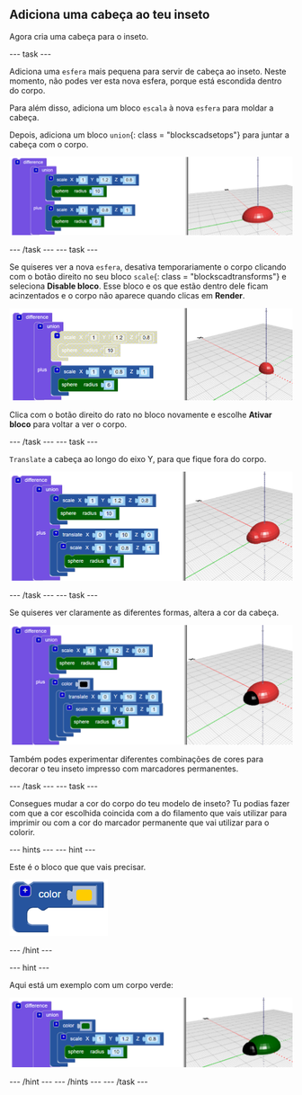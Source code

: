 ## Adiciona uma cabeça ao teu inseto

Agora cria uma cabeça para o inseto.

--- task ---

Adiciona uma `esfera` mais pequena para servir de cabeça ao inseto. Neste momento, não podes ver esta nova esfera, porque está escondida dentro do corpo.

Para além disso, adiciona um bloco `escala` à nova `esfera` para moldar a cabeça.

Depois, adiciona um bloco `union`{: class = "blockscadsetops"} para juntar a cabeça com o corpo.

![captura de ecrã](images/bug-head-hidden.png)

--- /task --- --- task ---

Se quiseres ver a nova `esfera`, desativa temporariamente o corpo clicando com o botão direito no seu bloco `scale`{: class = "blockscadtransforms"} e seleciona **Disable bloco**. Esse bloco e os que estão dentro dele ficam acinzentados e o corpo não aparece quando clicas em **Render**.

![captura de ecrã](images/bug-disable.png)

Clica com o botão direito do rato no bloco novamente e escolhe **Ativar bloco** para voltar a ver o corpo.

--- /task --- --- task ---

`Translate` a cabeça ao longo do eixo Y, para que fique fora do corpo.

  ![captura de ecrã](images/bug-head.png)

--- /task --- --- task ---

Se quiseres ver claramente as diferentes formas, altera a cor da cabeça.

![captura de ecrã](images/bug-head-black.png)

Também podes experimentar diferentes combinações de cores para decorar o teu inseto impresso com marcadores permanentes.

--- /task --- --- task ---

Consegues mudar a cor do corpo do teu modelo de inseto? Tu podias fazer com que a cor escolhida coincida com a do filamento que vais utilizar para imprimir ou com a cor do marcador permanente que vai utilizar para o colorir.

--- hints --- --- hint ---

Este é o bloco que que vais precisar.

![captura de ecrã](images/bug-colour-block.png)

--- /hint ---

--- hint ---

Aqui está um exemplo com um corpo verde:

![captura de ecrã](images/bug-body-colour.png)

--- /hint --- --- /hints --- --- /task ---




  

